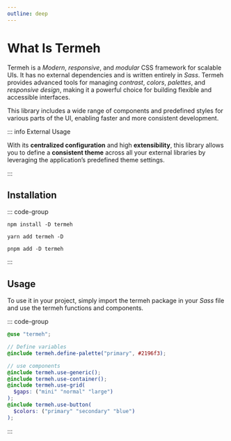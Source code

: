 ```yaml
---
outline: deep
---
```


# What Is Termeh

Termeh is a _Modern_, _responsive_, and _modular_ CSS framework for scalable UIs. It has no external dependencies and is written entirely in _Sass_. Termeh provides advanced tools for managing _contrast_, _colors_, _palettes_, and _responsive design_, making it a powerful choice for building flexible and accessible interfaces.

This library includes a wide range of components and predefined styles for various parts of the UI, enabling faster and more consistent development.

::: info External Usage

With its **centralized configuration** and high **extensibility**, this library allows you to define a **consistent theme** across all your external libraries by leveraging the application’s predefined theme settings.

:::

## Installation

::: code-group

```npm
npm install -D termeh
```

```yarn
yarn add termeh -D
```

```pnpm
pnpm add -D termeh
```

:::

## Usage

To use it in your project, simply import the termeh package in your _Sass_ file and use the termeh functions and components.

::: code-group

```scss [app.scss]
@use "termeh";

// Define variables
@include termeh.define-palette("primary", #2196f3);

// use components
@include termeh.use-generic();
@include termeh.use-container();
@include termeh.use-grid(
  $gaps: ("mini" "normal" "large")
);
@include termeh.use-button(
  $colors: ("primary" "secondary" "blue")
);
```

:::
